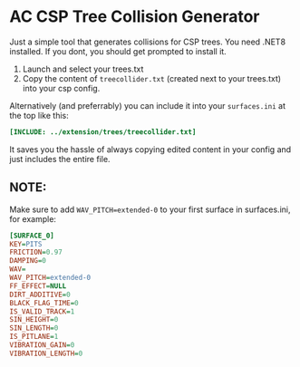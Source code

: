 # AC CSP Tree Collision Generator
 
Just a simple tool that generates collisions for CSP trees. You need .NET8 installed. If you dont, you should get prompted to install it.

1) Launch and select your trees.txt
2) Copy the content of `treecollider.txt` (created next to your trees.txt) into your csp config.

Alternatively (and preferrably) you can include it into your `surfaces.ini` at the top like this:

```ini
[INCLUDE: ../extension/trees/treecollider.txt]
```
It saves you the hassle of always copying edited content in your config and just includes the entire file.


## NOTE:
Make sure to add `WAV_PITCH=extended-0` to your first surface in surfaces.ini, for example:

```ini
[SURFACE_0]
KEY=PITS
FRICTION=0.97
DAMPING=0
WAV=
WAV_PITCH=extended-0
FF_EFFECT=NULL
DIRT_ADDITIVE=0
BLACK_FLAG_TIME=0
IS_VALID_TRACK=1
SIN_HEIGHT=0
SIN_LENGTH=0
IS_PITLANE=1
VIBRATION_GAIN=0
VIBRATION_LENGTH=0
```